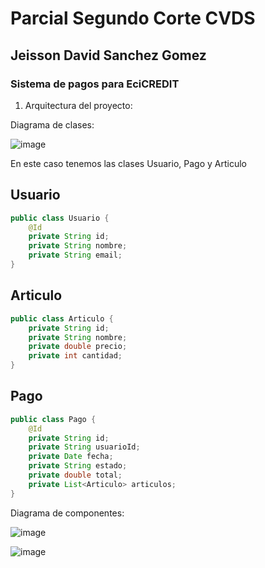 # Parcial Segundo Corte CVDS
## Jeisson David Sanchez Gomez

### Sistema de pagos para EciCREDIT


1. Arquitectura del proyecto:

Diagrama de clases:

![image](https://github.com/user-attachments/assets/7ed457b1-b952-4e47-8b09-bbed28fd0f0b)


En este caso tenemos las clases Usuario, Pago y Articulo


## Usuario
```java
public class Usuario {
    @Id
    private String id;
    private String nombre;
    private String email;
}
```

## Articulo
```java
public class Articulo {
    private String id;
    private String nombre;
    private double precio;
    private int cantidad;
}
```

## Pago
```java
public class Pago {
    @Id
    private String id;
    private String usuarioId;
    private Date fecha;
    private String estado;
    private double total;
    private List<Articulo> articulos;
}
```



Diagrama de componentes:

![image](https://github.com/user-attachments/assets/8d2074db-b150-432a-87af-b6d8984e4bc2)



![image](https://github.com/user-attachments/assets/e407b4db-c472-41ec-893a-27f0ac3eb35e)



